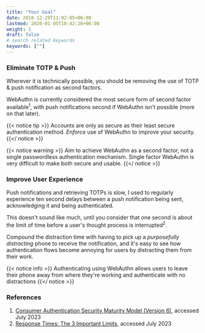 ```yaml
---
title: "Your Goal"
date: 2018-12-29T11:02:05+06:00
lastmod: 2020-01-05T10:42:26+06:00
weight: 1
draft: false
# search related keywords
keywords: [""]
---
```


### Eliminate TOTP & Push

Wherever it is technically possible, you should be removing the use of TOTP & push notification as second factors.

WebAuthn is currently considered the most secure form of second factor available<sup>1</sup>, with push notifications second if WebAuthn isn't possible (more on that later).

{{< notice tip >}}
  Accounts are only as secure as their least secure authentication method. _Enforce_ use of WebAuthn to improve your security. 
{{</ notice >}}

{{< notice warning >}}
  Aim to achieve WebAuthn as a second factor, not a single passwordless authentication mechanism. Single factor WebAuthn is very difficult to make both secure and usable.
{{</ notice >}}

### Improve User Experience

Push notifications and retrieving TOTPs is slow, I used to regularly experience ten second delays between a push notification being sent, acknowledging it and being authenticated.

This doesn't sound like much, until you consider that one second is about the limit of time before a user's thought process is interrupted<sup>2</sup>.

Compound the distraction time with having to pick up a _purposefully distracting_ phone to receive the notification, and it's easy to see how authentication flows become annoying for users by distracting them from their work.

{{< notice info >}}
Authenticating using WebAuthn allows users to leave their phone away from where they're working and authenticate with no distractions
{{</ notice >}}


### References

1. [Consumer Authentication Security Maturity Model (Version 6)](https://danielmiessler.com/p/casmm-consumer-authentication-security-maturity-model/), accessed July 2023
2. [Response Times: The 3 Important Limits](https://www.nngroup.com/articles/response-times-3-important-limits/), accessed July 2023